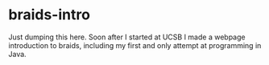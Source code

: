 # braids-intro
Just dumping this here. Soon after I started at UCSB I made a webpage introduction to braids, including my first and only attempt at programming in Java.
